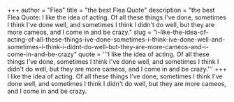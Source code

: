 +++
author = "Flea"
title = "the best Flea Quote"
description = "the best Flea Quote: I like the idea of acting. Of all these things I've done, sometimes I think I've done well, and sometimes I think I didn't do well, but they are more cameos, and I come in and be crazy."
slug = "i-like-the-idea-of-acting-of-all-these-things-ive-done-sometimes-i-think-ive-done-well-and-sometimes-i-think-i-didnt-do-well-but-they-are-more-cameos-and-i-come-in-and-be-crazy"
quote = '''I like the idea of acting. Of all these things I've done, sometimes I think I've done well, and sometimes I think I didn't do well, but they are more cameos, and I come in and be crazy.'''
+++
I like the idea of acting. Of all these things I've done, sometimes I think I've done well, and sometimes I think I didn't do well, but they are more cameos, and I come in and be crazy.
